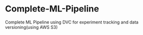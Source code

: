 # Complete-ML-Pipeline
Complete ML Pipeline using DVC for experiment tracking and data versioning(using AWS S3)
